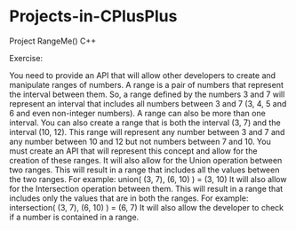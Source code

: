 # Projects-in-CPlusPlus
Project RangeMe() C++

Exercise:

You need to provide an API that will allow other developers to create and manipulate ranges of
numbers.
A range is a pair of numbers that represent the interval between them. So, a range defined by
the numbers 3 and 7 will represent an interval that includes all numbers between 3 and 7 (3, 4, 5
and 6 and even non-integer numbers).
A range can also be more than one interval. You can also create a range that is both the interval
(3, 7) and the interval (10, 12). This range will represent any number between 3 and 7 and any
number between 10 and 12 but not numbers between 7 and 10.
You must create an API that will represent this concept and allow for the creation of these
ranges.
It will also allow for the Union operation between two ranges. This will result
in a range that includes all the values between the two ranges. For example: union( (3, 7), (6, 10)
) = (3, 10)
It will also allow for the Intersection operation between them. This will result in a range that
includes only the values that are in both the ranges. For example: intersection( (3, 7), (6, 10) ) =
(6, 7)
It will also allow the developer to check if a number is contained in a range.
